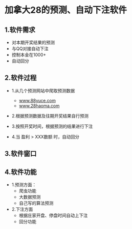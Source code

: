# 加拿大28的预测、自动下注软件
## 1.软件需求
+ 对本期开奖结果的预测
+ 与QQ对接自动下注
+ 控制本金在1000+
+ 自动回分

## 2.软件过程
+ 1.从几个预测网站中爬取预测数据
    + www.88yuce.com
    + www.28haoma.com
+ 2.根据预测数据及往期开奖结果自行预测

+ 3.按照开奖时间，根据预测的结果进行下注

+ 4.当 盈利 > XXX数额 时，自动回分

## 3.软件窗口

## 4.软件功能
+ 1.预测方面：
    + 爬虫功能
    + 大数据预测
    + 自己写的算法预测
+ 2.下注方面
    + 根据庄家开盘、停盘时间自动上下注
    + 回分功能

















































